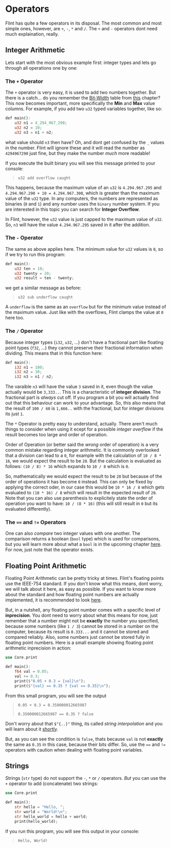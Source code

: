 # Operators

Flint has quite a few operators in its disposal. The most common and most simple ones, however, are `+`, `-`, `*` and `/`. The `+` and `-` operators dont need much explaination, really.

## Integer Arithmetic

Lets start with the most obvious example first: integer types and lets go through all operations one by one:

### The `+` Operator

The `+` operator is very easy, it is used to add two numbers together. But there is a catch... do you remember the [Bit-Width](./1_primitive_types.md#bit-width) table from [this](./1_primitive_types.md) chapter? This now becomes important, more specifically the **Min** and **Max** value columns. For example, if you add two `u32` typed variables together, like so:

```rs
def main():
    u32 n1 = 4_294_967_290;
    u32 n2 = 10;
    u32 n3 = n1 + n2;
```

what value should `n3` then have? Oh, and dont get confused by the `_` values in the number. Flint will ignore these and it will read the number as `4294967290` just fine, but they make the number _much_ more readable!

If you execute the built binary you will see this message printed to your console:

> ```
> u32 add overflow caught
> ```

This happens, because the maximum value of an `u32` is `4.294.967.295` and `4.294.967.290 + 10 = 4.294.967.300`, which is greater than the maximum value of the `u32` type. In any computers, the numbers are represented as binaries (`0` and `1`) and any number uses the `binary` number system. If you are interested in this topic you can search for **Integer Overflow**.

In Flint, however, the `u32` value is just capped to the maximum value of `u32`. So, `n3` will have the value `4.294.967.295` saved in it after the addition.

### The `-` Operator

The same as above applies here. The minimum value for `u32` values is `0`, so if we try to run this program:

```rs
def main():
    u32 ten = 10;
    u32 twenty = 20;
    u32 result = ten - twenty;
```

we get a similar message as before:

> ```
> u32 sub underflow caught
> ```

A `underflow` is the same as an `overflow` but for the minimum value instead of the maximum value. Just like with the overflows, Flint clamps the value at `0` here too.

### The `/` Operator

Because integer types (`i32`, `u32`, ...) don't have a fractional part like floating point types (`f32`, ...) they cannot preserve their fractional information when dividing. This means that in this function here:

```rs
def main():
    i32 n1 = 100;
    i32 n2 = 30;
    i32 n3 = n1 / n2;
```

The varaible `n3` will have the value `3` saved in it, even though the value actually would be `3,333..`. This is a characteristic of **integer division**. The fractional part is _always_ cut off. If you program a bit you will actually find out that this behaviour can work to your advantage. So, this also means that the result of `100 / 60` is `1,666..` with the fractional, but for integer divisions its just `1`.

The `*` Operator is pretty easy to understand, actually. There aren't much things to consider when using it ecept for a possible _integer overflow_ if the result becomes too large and order of operation.

Order of Operation (or better said the _wrong_ order of operation) is a very common mistake regarding integer arithmetic. It is commonly overlooked that a division can lead to a `0`, for example with the calculation of `10 / 8 * 16`, we would expect the result to be `20`. But the calculation is evaluated as follows: `(10 / 8) * 16` which expands to `10 / 8` which is `0`.

So, mathematically we would expect the result to be `20` but because of the order of operations it has become `0` instead. This can only be fixed by applying the correct oder, in our case this would be `10 * 16 / 8` which gets evaluated to `(10 * 16) / 8` which will result in the expected result of `20`.
Note that you can also use parenthesis to explicitely state the order of operation you want to have: `10 / (8 * 16)` (this will still result in `0` but its evaluated differently).

### The `==` and `!=` Operators

One can also _compare_ two integer values with one another. The comparison returns a boolean (`bool` type) which is used for comparisons, but you will learn more about what a `bool` is in the upcoming chapter [here](/wiki/src/beginners_guide/3_control_flow.md). For now, just note that the operator exists.

## Floating Point Arithmetic

Floating Point Arithmetic can be pretty tricky at times. Flint's floating points use the IEEE-754 standard. If you don't know what this means, dont worry, we will talk about it here, as easy as possible. If you want to know more about the standard and how floating point numbers are actually implemented, it is recommended to look [here](https://www.geeksforgeeks.org/ieee-standard-754-floating-point-numbers/).

But, in a nutshell, any floating point number comes with a specific level of **inprecision**. You dont need to worry about what this means for now, just remember that a number might not be **exactly** the number you specified, because some numbers (like `1 / 3`) cannot be stored in a number on the computer, because its result is `0.333...` and it cannot be stored and compared reliably. Also, some numbers just cannot be stored fully in floating point numbers. Here is a small example showing floating point arithmetic inprecision in action:

```rs
use Core.print

def main():
    f64 val = 0.05;
    val += 0.3;
    print($"0.05 + 0.3 = {val}\n");
    print($"{val} == 0.35 ? {val == 0.35}\n");
```

From this small program, you will see the output

> ```
> 0.05 + 0.3 = 0.350000012665987
>
> 0.350000012665987 == 0.35 ? false
> ```

Don't worry about that `$"{..}"` thing, its called _string interpolation_ and you will learn about it [shortly](./6_string_interpolation.md).

But, as you can see the condition is `false`, thats because `val` is not **exactly** the same as `0.35` in this case, because their bits differ. So, use the `==` and `!=` operators with caution when dealing with floating point variables.

## Strings

Strings (`str` type) do not support the `-`, `*` or `/` operators. _But_ you can use the `+` operator to add (concatenate) two strings:

```rs
use Core.print

def main():
    str hello = "Hello, ";
    str world = "World!\n";
    str hello_world = hello + world;
    print(hello_world);
```

If you run this program, you will see this output in your console:

> ```
> Hello, World!
> ```
